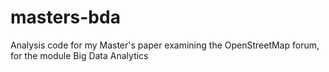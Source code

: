 # masters-bda
 Analysis code for my Master's paper examining the OpenStreetMap forum, for the module Big Data Analytics
